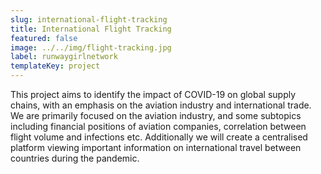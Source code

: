 ```yaml
---
slug: international-flight-tracking
title: International Flight Tracking
featured: false
image: ../../img/flight-tracking.jpg
label: runwaygirlnetwork
templateKey: project
---
```

This project aims to identify the impact of COVID-19 on global supply chains, with an emphasis on the aviation industry and international trade. We are primarily focused on the aviation industry, and some subtopics including financial positions of aviation companies, correlation between flight volume and infections etc. Additionally we will create a centralised platform viewing important information on international travel between countries during the pandemic.